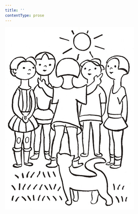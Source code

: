 ```yaml
---
title: ''
contentType: prose
---
```


![povidani_o_pejskovi_a_kocicce_031](./resources/povidani_o_pejskovi_a_kocicce_031.jpg)
